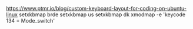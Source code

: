 https://www.ptmr.io/blog/custom-keyboard-layout-for-coding-on-ubuntu-linux
setxkbmap brde
setxkbmap us
setxkbmap dk
xmodmap -e 'keycode 134 = Mode_switch'

